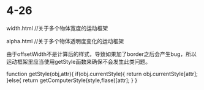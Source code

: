 # 4-26
width.html //关于多个物体宽度的运动框架

alpha.html //关于多个物体透明度变化的运动框架


由于offsetWidth不是计算后的样式，导致如果加了border之后会产生bug，所以运动框架里应当使用getStyle函数来确保不会发生此类问题。

function getStyle(obj,attr){
  if(obj.currentStyle){
    return obj.currentStyle[attr];
  }else{
    return getComputerStyle(style,flase)[attr];
  }
}
